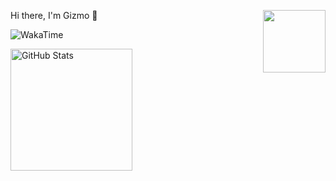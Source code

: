 <p>
  <img src="https://assets.liuli.lol/file/lumina-moe/icons/2022-06-22.png" width="100" height="100" align="right">
  <p>Hi there, I'm Gizmo 👋</p>
</p>

![WakaTime](https://img.shields.io/endpoint?url=https://wakapi.dev/api/compat/shields/v1/Gizmo/interval:7_days&style=flat-square&color=2F855A&label=last%207%20days&logo=WakaTime)

<picture>
  <source media="(prefers-color-scheme: dark)" srcset="https://github-stats.liuli.lol/api?username=GizmoOAO&show_icons=true&count_private=true&hide_border=true&theme=dracula">
  <img src="https://github-stats.liuli.lol/api?username=GizmoOAO&show_icons=true&include_all_commits=true&count_private=true&theme=vue" height="195" title="GitHub Stats">
</picture>
